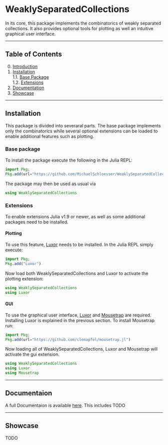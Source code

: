 # WeaklySeparatedCollections

In its core, this package implements the combinatorics of weakly separated collections.
It also provides optional tools for plotting as well an intuitive graphical user interface.

---

## Table of Contents
0. [Introduction](https://github.com/MichaelSchloesser/WeaklySeparatedCollections.jl)<br>
1. [Installation](#installation)<br>
1.1. [Base Package](#base-package)<br>
1.2. [Extensions](#extensions)<br>
3. [Documentation](#documentaion)<br>
4. [Showcase](#showcase)<br>

---

## Installation
This package is divided into severaral parts. The base package implements only the combinatorics while several optional extensions can be loaded to enable additional features such as plotting.

### Base package

To install the package execute the following in the Julia REPL:

```julia
import Pkg;
Pkg.add(url="https://github.com/MichaelSchloesser/WeaklySeparatedCollections.jl")
```

The package may then be used as usual via

```julia
using WeaklySeparatedCollections
```

### Extensions
To enable extensions Julia v1.9 or newer, as well as some additional packages need to be installed.

#### Plotting
To use this feature, [Luxor](https://github.com/JuliaGraphics/Luxor.jl) needs to be installed. In the Julia REPL simply execute:

```julia
import Pkg;
Pkg.add("Luxor")
```

Now load both WeaklySeparatedCollections and Luxor to activate the plotting extension:

```julia
using WeaklySeparatedCollections
using Luxor 
```

#### GUI
To use the graphical user interface, [Luxor](https://github.com/JuliaGraphics/Luxor.jl) and [Mousetrap](https://github.com/Clemapfel/Mousetrap.jl) are required.
Installing Luxor is explained in the previous section. To install Mousetrap run:

```julia
import Pkg;
Pkg.add(url="https://github.com/clemapfel/mousetrap.jl")
```

Now loading all of WeaklySeparatedCollections, Luxor and Mousetrap will activate the gui extension.

```julia
using WeaklySeparatedCollections
using Luxor
using Mousetrap
```

---

## Documentaion

A full Documentaion is available [here](https://michaelschloesser.github.io/WeaklySeparatedCollections.jl/stable/). This includes TODO

---

## Showcase

TODO

  


